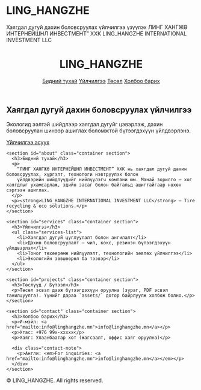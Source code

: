 # LING_HANGZHE
Хаягдал дугуй дахин боловсруулах  үйлчилгээ үзүүлэх ЛИНГ ХАНГЖӨ ИНТЕРНЕЙШНЛ ИНВЕСТМЕНТ” ХХК LING_HANGZHE  INTERNATIONAL INVESTMENT LLC
<!DOCTYPE html>
<html lang="mn">
<head>
  <meta charset="utf-8" />
  <meta name="viewport" content="width=device-width,initial-scale=1" />
  <title>LING_HANGZHE — Хаягдал дугуй дахин боловсруулах</title>
  <link rel="stylesheet" href="style.css" />
</head>
<body>
  <header class="site-header">
    <div class="container">
      <h1 class="logo">LING_HANGZHE</h1>
      <nav class="nav">
        <a href="#about">Бидний тухай</a>
        <a href="#services">Үйлчилгээ</a>
        <a href="#projects">Төсөл</a>
        <a href="#contact">Холбоо барих</a>
      </nav>
    </div>
  </header>

  <main>
    <section class="hero">
      <div class="container">
        <h2>Хаягдал дугуй дахин боловсруулах үйлчилгээ</h2>
        <p>Экологид ээлтэй шийдлээр хаягдал дугуйг цэвэрлэж, дахин боловсруулан шинээр ашиглах боломжтой бүтээгдэхүүн үйлдвэрлэнэ.</p>
        <a class="btn" href="#contact">Үйлчилгээ асуух</a>
      </div>
    </section>

    <section id="about" class="container section">
      <h3>Бидний тухай</h3>
      <p>
        “ЛИНГ ХАНГЖӨ ИНТЕРНЕЙШНЛ ИНВЕСТМЕНТ” ХХК нь хаягдал дугуй дахин боловсруулах, хүргэлт, технологи нэвтрүүлэх болон
        үйлдвэрийн шийдлүүдийг нийлүүлэгч компани юм. Манай зорилго — хог хаягдлыг ухамсарлаж, эдийн засаг болон байгальд ашигтайгаар нөхөн сэргээн ашиглах.
      </p>
      <p><strong>LING_HANGZHE INTERNATIONAL INVESTMENT LLC</strong> — Tire recycling & eco solutions.</p>
    </section>

    <section id="services" class="container section">
      <h3>Үйлчилгээ</h3>
      <ul class="services-list">
        <li>Хаягдал дугуй цуглуулалт болон ангилалт</li>
        <li>Дахин боловсруулалт — чип, кокс, резинэн бүтээгдэхүүн үйлдвэрлэл</li>
        <li>Тоног төхөөрөмж нийлүүлэлт, технологийн зөвлөх үйлчилгээ</li>
        <li>Экологийн зөвшөөрөл ба тээвэр</li>
      </ul>
    </section>

    <section id="projects" class="container section">
      <h3>Төслүүд / Бүтээл</h3>
      <p>Төсөл эсвэл дээж бүтээгдэхүүн оруулна (зураг, PDF эсвэл танилцуулга). Үүнийг дараа `assets/` дотор байрлуулж холбож болно.</p>
    </section>

    <section id="contact" class="container section">
      <h3>Холбоо барих</h3>
      <p>И-мэйл: <a href="mailto:info@linghangzhe.mn">info@linghangzhe.mn</a></p>
      <p>Утас: +976 99x-xxxxx</p>
      <p>Хаяг: Улаанбаатар хот (жагсаалт, оффис хаяг оруулна)</p>

      <div class="contact-note">
        <p>Англи: <em>For inquiries: <a href="mailto:info@linghangzhe.mn">info@linghangzhe.mn</a></em></p>
      </div>
    </section>
  </main>

  <footer class="site-footer">
    <div class="container">
      <p>© <span id="year"></span> LING_HANGZHE. All rights reserved.</p>
    </div>
  </footer>

  <script>
    document.getElementById('year').textContent = new Date().getFullYear();
  </script>
</body>
</html>

